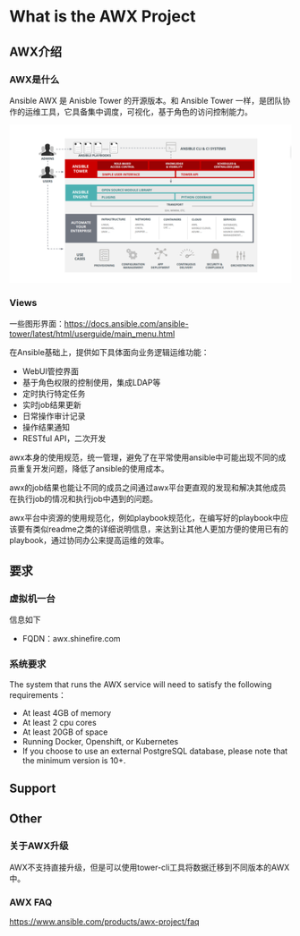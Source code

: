 # What is the AWX Project

## AWX介绍

### AWX是什么

Ansible AWX 是 Anisble Tower 的开源版本。和 Ansible Tower 一样，是团队协作的运维工具，它具备集中调度，可视化，基于角色的访问控制能力。

![1597045504998](AWX%E8%87%AA%E5%8A%A8%E5%8C%96%E7%AE%A1%E7%90%86%E5%B9%B3%E5%8F%B0.assets/1597045504998.png)

### Views

一些图形界面：https://docs.ansible.com/ansible-tower/latest/html/userguide/main_menu.html



在Ansible基础上，提供如下具体面向业务逻辑运维功能：

- WebUI管控界面
- 基于角色权限的控制使用，集成LDAP等
- 定时执行特定任务
- 实时job结果更新
- 日常操作审计记录
- 操作结果通知
- RESTful API，二次开发



awx本身的使用规范，统一管理，避免了在平常使用ansible中可能出现不同的成员重复开发问题，降低了ansible的使用成本。

awx的job结果也能让不同的成员之间通过awx平台更直观的发现和解决其他成员在执行job的情况和执行job中遇到的问题。

awx平台中资源的使用规范化，例如playbook规范化，在编写好的playbook中应该要有类似readme之类的详细说明信息，来达到让其他人更加方便的使用已有的playbook，通过协同办公来提高运维的效率。





## 要求

### 虚拟机一台

信息如下

- FQDN：awx.shinefire.com

### 系统要求

The system that runs the AWX service will need to satisfy the following requirements：

- At least 4GB of memory
- At least 2 cpu cores
- At least 20GB of space
- Running Docker, Openshift, or Kubernetes
- If you choose to use an external PostgreSQL database, please note that the minimum version is 10+.



## Support



## Other

### 关于AWX升级

AWX不支持直接升级，但是可以使用tower-cli工具将数据迁移到不同版本的AWX中。

### AWX FAQ

https://www.ansible.com/products/awx-project/faq

